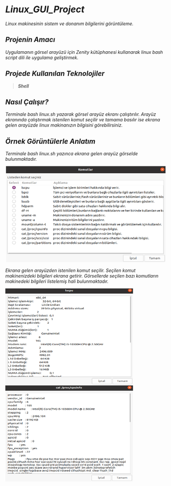 # _Linux_GUI_Project_

  _Linux makinesinin sistem ve donanım bilgilerini görüntüleme._

## _Projenin Amacı_

  _Uygulamanın görsel arayüzü için Zenity kütüphanesi kullanarak linux bash script dili ile uygulama geliştirmek._

## _Projede Kullanılan Teknolojiler_

 >**_Shell_**

## _Nasıl Çalışır?_
  _Terminale bash linux.sh yazarak görsel arayüz ekranı çalıştırılır. 
  Arayüz ekranında çalıştırmak istenilen komut seçilir ve tamama basılır ise ekrana gelen arayüzde linux makinanızın bilgisini görebilirsiniz._
  
## _Örnek Görüntülerle Anlatım_
 _Terminale bash linux.sh yazınca ekrana gelen arayüz görselde bulunmaktadır._
 
<p align="center" >
  <img width="500" height="300" src="https://github.com/Elanur7/Linux_GUI_Project/blob/main/Linux-G%C3%B6r%C3%BCnt%C3%BCler/Linux_linux.sh_Aray%C3%BCz.PNG"/>
</p>

 _Ekrana gelen arayüzden istenilen komut seçilir. Seçilen komut makinenizdeki bilgileri ekrana getirir. Görsellerde seçilen bazı komutların makinedeki bilgileri listelemiş hali bulunmaktadır._
 
 <img src="https://github.com/Elanur7/Linux_GUI_Project/blob/main/Linux-G%C3%B6r%C3%BCnt%C3%BCler/Linux-lscpu.PNG" width="400" height="300"/> <img src="https://github.com/Elanur7/Linux_GUI_Project/blob/main/Linux-G%C3%B6r%C3%BCnt%C3%BCler/Linux-cat_proc_cpuinfo.PNG" width="400" height="300"/> 
